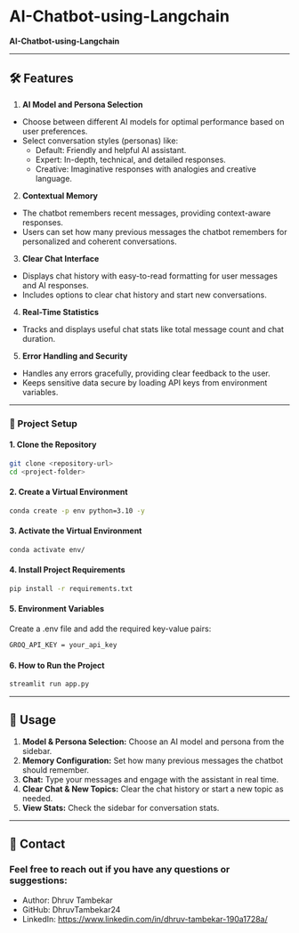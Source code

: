 # AI-Chatbot-using-Langchain
**AI-Chatbot-using-Langchain**

---

## 🛠️ Features
1. **AI Model and Persona Selection**

- Choose between different AI models for optimal performance based on user preferences.
- Select conversation styles (personas) like:
    - Default: Friendly and helpful AI assistant.
    - Expert: In-depth, technical, and detailed responses.
    - Creative: Imaginative responses with analogies and creative language.

2. **Contextual Memory**

- The chatbot remembers recent messages, providing context-aware responses.
- Users can set how many previous messages the chatbot remembers for personalized and coherent conversations.

3. **Clear Chat Interface**

- Displays chat history with easy-to-read formatting for user messages and AI responses.
- Includes options to clear chat history and start new conversations.

4. **Real-Time Statistics**

- Tracks and displays useful chat stats like total message count and chat duration.

5. **Error Handling and Security**

- Handles any errors gracefully, providing clear feedback to the user.
- Keeps sensitive data secure by loading API keys from environment variables.
  
---

### 🚀 Project Setup

#### 1. Clone the Repository
```bash
git clone <repository-url>
cd <project-folder>
```

#### 2. Create a Virtual Environment
```bash
conda create -p env python=3.10 -y
```

#### 3. Activate the Virtual Environment
```bash
conda activate env/
```

#### 4. Install Project Requirements
```bash
pip install -r requirements.txt
```

#### 5. Environment Variables
Create a .env file and add the required key-value pairs:
```bash
GROQ_API_KEY = your_api_key
```

#### 6. How to Run the Project
```bash
streamlit run app.py
```
---

## 🎥 Usage
1. **Model & Persona Selection:** Choose an AI model and persona from the sidebar.
2. **Memory Configuration:** Set how many previous messages the chatbot should remember.
3. **Chat:** Type your messages and engage with the assistant in real time.
4. **Clear Chat & New Topics:** Clear the chat history or start a new topic as needed.
5. **View Stats:** Check the sidebar for conversation stats.
   
---

## 📧 Contact

### Feel free to reach out if you have any questions or suggestions:
 - Author: Dhruv Tambekar
 - GitHub: DhruvTambekar24
 - LinkedIn: https://www.linkedin.com/in/dhruv-tambekar-190a1728a/
